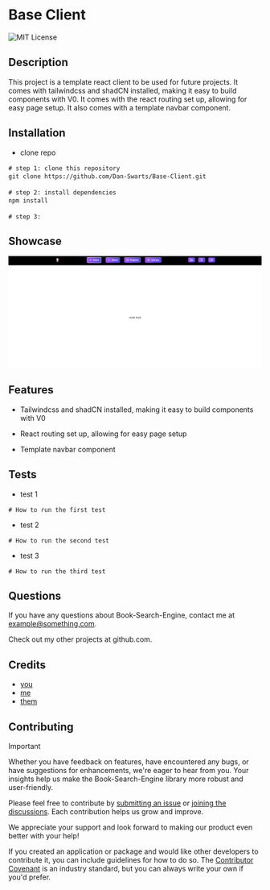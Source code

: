 # Base Client

![MIT License](https://img.shields.io/badge/License-MIT-green)

## Description

This project is a template react client to be used for future projects. It comes with tailwindcss and shadCN installed, making it easy to build components with V0. It comes with the react routing set up, allowing for easy page setup. It also comes with a template navbar component.

## Installation

- clone repo

```shell
# step 1: clone this repository
git clone https://github.com/Dan-Swarts/Base-Client.git

# step 2: install dependencies
npm install

# step 3:

```

## Showcase

![Add a screenshot](./public/Template%20Showcase.png)

## Features

- Tailwindcss and shadCN installed, making it easy to build components with V0

- React routing set up, allowing for easy page setup

- Template navbar component

## Tests

- test 1

```shell
# How to run the first test

```

- test 2

```shell
# How to run the second test

```

- test 3

```shell
# How to run the third test

```

## Questions

If you have any questions about Book-Search-Engine, contact me at example@something.com.

Check out my other projects at github.com.

## Credits

- [you](https://github.com)
- [ me](https://github.com)
- [ them](https://github.com)

## Contributing

> [!IMPORTANT]
> Whether you have feedback on features, have encountered any bugs, or have suggestions for enhancements, we're eager to hear from you. Your insights help us make the Book-Search-Engine library more robust and user-friendly.

Please feel free to contribute by [submitting an issue](https://github.com) or [joining the discussions](https://github.com). Each contribution helps us grow and improve.

We appreciate your support and look forward to making our product even better with your help!

If you created an application or package and would like other developers to contribute it, you can include guidelines for how to do so. The [Contributor Covenant](https://www.contributor-covenant.org/) is an industry standard, but you can always write your own if you'd prefer.
